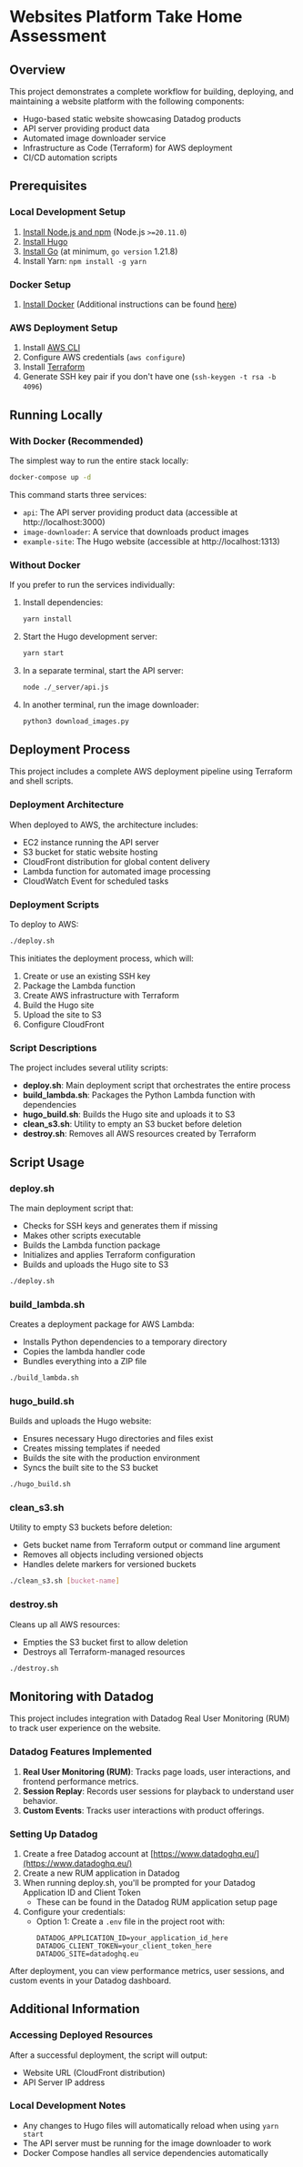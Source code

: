 # Websites Platform Take Home Assessment

## Overview

This project demonstrates a complete workflow for building, deploying, and maintaining a website platform with the following components:

- Hugo-based static website showcasing Datadog products
- API server providing product data
- Automated image downloader service
- Infrastructure as Code (Terraform) for AWS deployment
- CI/CD automation scripts
  
## Prerequisites

### Local Development Setup
1. [Install Node.js and npm][1] (Node.js `>=20.11.0`)
1. [Install Hugo][2]
1. [Install Go][3] (at minimum, `go version` 1.21.8)
1. Install Yarn: `npm install -g yarn`

### Docker Setup
1. [Install Docker][4] (Additional instructions can be found [here][5])

### AWS Deployment Setup
1. Install [AWS CLI](https://aws.amazon.com/cli/)
1. Configure AWS credentials (`aws configure`)
1. Install [Terraform](https://developer.hashicorp.com/terraform/install)
1. Generate SSH key pair if you don't have one (`ssh-keygen -t rsa -b 4096`)

## Running Locally

### With Docker (Recommended)
The simplest way to run the entire stack locally:

```bash
docker-compose up -d
```

This command starts three services:
- `api`: The API server providing product data (accessible at http://localhost:3000)
- `image-downloader`: A service that downloads product images
- `example-site`: The Hugo website (accessible at http://localhost:1313)

### Without Docker
If you prefer to run the services individually:

1. Install dependencies:
   ```bash
   yarn install
   ```

2. Start the Hugo development server:
   ```bash
   yarn start
   ```

3. In a separate terminal, start the API server:
   ```bash
   node ./_server/api.js
   ```

4. In another terminal, run the image downloader:
   ```bash
   python3 download_images.py
   ```

## Deployment Process

This project includes a complete AWS deployment pipeline using Terraform and shell scripts.

### Deployment Architecture

When deployed to AWS, the architecture includes:
- EC2 instance running the API server
- S3 bucket for static website hosting
- CloudFront distribution for global content delivery
- Lambda function for automated image processing
- CloudWatch Event for scheduled tasks

### Deployment Scripts

To deploy to AWS:

```bash
./deploy.sh
```

This initiates the deployment process, which will:
1. Create or use an existing SSH key
2. Package the Lambda function
3. Create AWS infrastructure with Terraform
4. Build the Hugo site
5. Upload the site to S3
6. Configure CloudFront

### Script Descriptions

The project includes several utility scripts:

- **deploy.sh**: Main deployment script that orchestrates the entire process
- **build_lambda.sh**: Packages the Python Lambda function with dependencies
- **hugo_build.sh**: Builds the Hugo site and uploads it to S3
- **clean_s3.sh**: Utility to empty an S3 bucket before deletion
- **destroy.sh**: Removes all AWS resources created by Terraform

## Script Usage

### deploy.sh
The main deployment script that:
- Checks for SSH keys and generates them if missing
- Makes other scripts executable
- Builds the Lambda function package
- Initializes and applies Terraform configuration
- Builds and uploads the Hugo site to S3

```bash
./deploy.sh
```

### build_lambda.sh
Creates a deployment package for AWS Lambda:
- Installs Python dependencies to a temporary directory
- Copies the lambda handler code
- Bundles everything into a ZIP file

```bash
./build_lambda.sh
```

### hugo_build.sh
Builds and uploads the Hugo website:
- Ensures necessary Hugo directories and files exist
- Creates missing templates if needed
- Builds the site with the production environment
- Syncs the built site to the S3 bucket

```bash
./hugo_build.sh
```

### clean_s3.sh
Utility to empty S3 buckets before deletion:
- Gets bucket name from Terraform output or command line argument
- Removes all objects including versioned objects
- Handles delete markers for versioned buckets

```bash
./clean_s3.sh [bucket-name]
```

### destroy.sh
Cleans up all AWS resources:
- Empties the S3 bucket first to allow deletion
- Destroys all Terraform-managed resources

```bash
./destroy.sh
```

## Monitoring with Datadog

This project includes integration with Datadog Real User Monitoring (RUM) to track user experience on the website.

### Datadog Features Implemented

1. **Real User Monitoring (RUM)**: Tracks page loads, user interactions, and frontend performance metrics.
2. **Session Replay**: Records user sessions for playback to understand user behavior.
3. **Custom Events**: Tracks user interactions with product offerings.

### Setting Up Datadog

1. Create a free Datadog account at [https://www.datadoghq.eu/](https://www.datadoghq.eu/)
2. Create a new RUM application in Datadog
3. When running deploy.sh, you'll be prompted for your Datadog Application ID and Client Token
   - These can be found in the Datadog RUM application setup page
3. Configure your credentials:
   - Option 1: Create a `.env` file in the project root with:
     ```
     DATADOG_APPLICATION_ID=your_application_id_here
     DATADOG_CLIENT_TOKEN=your_client_token_here
     DATADOG_SITE=datadoghq.eu
     ```

After deployment, you can view performance metrics, user sessions, and custom events in your Datadog dashboard.

## Additional Information

### Accessing Deployed Resources

After a successful deployment, the script will output:
- Website URL (CloudFront distribution)
- API Server IP address

### Local Development Notes

- Any changes to Hugo files will automatically reload when using `yarn start`
- The API server must be running for the image downloader to work
- Docker Compose handles all service dependencies automatically

[1]: https://nodejs.org/en/download/package-manager#macos
[2]: https://gohugo.io/getting-started/installing/
[3]: https://golang.org/doc/install
[4]: https://www.docker.com/products/docker-desktop/
[5]: https://www.docker.com/get-started/
